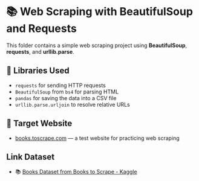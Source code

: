 # 📚 Web Scraping with BeautifulSoup and Requests

This folder contains a simple web scraping project using **BeautifulSoup**, **requests**, and **urllib.parse**.
## 🔧 Libraries Used
- `requests` for sending HTTP requests
- `BeautifulSoup` from `bs4` for parsing HTML
- `pandas` for saving the data into a CSV file
- `urllib.parse.urljoin` to resolve relative URLs

## 📌 Target Website
- [books.toscrape.com](http://books.toscrape.com) — a test website for practicing web scraping
## Link Dataset
- 📚 [Books Dataset from Books to Scrape - Kaggle](https://www.kaggle.com/datasets/jealousleopard/books-dataset)

